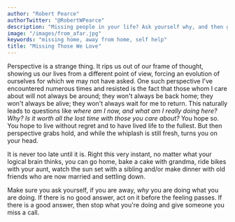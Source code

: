 ```yaml
---
author: "Robert Pearce"
authorTwitter: "@RobertWPearce"
description: "Missing people in your life? Ask yourself why, and then go see them or give them a call."
image: "/images/from_afar.jpg"
keywords: "missing home, away from home, self help"
title: "Missing Those We Love"
---
```


Perspective is a strange thing. It rips us out of our frame of thought, showing us our lives from a different point of view, forcing an evolution of ourselves for which we may not have asked. One such perspective I've encountered numerous times and resisted is the fact that those whom I care about will not always be around; they won't always be back home; they won't always be alive; they won't always wait for me to return. This naturally leads to questions like _where am I now, and what am I really doing here? Why? Is it worth all the lost time with those you care about?_ You hope so. You hope to live without regret and to have lived life to the fullest. But then perspective grabs hold, and while the whiplash is still fresh, turns you on your head.

It is never too late until it is. Right this very instant, no matter what your logical brain thinks, you can go home, bake a cake with grandma, ride bikes with your aunt, watch the sun set with a sibling and/or make dinner with old friends who are now married and settling down.

Make sure you ask yourself, if you are away, _why_ you are doing what you are doing. If there is no good answer, act on it before the feeling passes. If there is a good answer, then stop what you're doing and give someone you miss a call.
